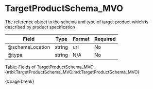 <!--
    ATTENTION: This file was generated via gradle!
               Do NOT manually edit this file! Any such changes will be overwritten!
-->

# TargetProductSchema_MVO

The reference object to the schema and type of target product which is described by product specification

| Field | Type | Format | Required |
| ------- | ------- | ------- | --- |
| @schemaLocation | string | uri | No |
| @type | string | N/A | No |

Table: Fields of TargetProductSchema_MVO. {#tbl:TargetProductSchema_MVO.md:TargetProductSchema_MVO}

{#page:break}
